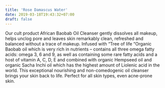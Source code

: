 ```yaml
---
title: 'Rose Damascus Water'
date: 2019-03-18T19:43:32+07:00
draft: false
---
```


Our cult product African Baobab Oil Cleanser gently dissolves all makeup, helps unclog pore and leaves skin remarkably clean, refreshed and balanced without a trace of makeup. Infused with “Tree of life “Organic Baobab oil which is very rich in nutrients – contains all three omega fatty acids: omega 3, 6 and 9, as well as containing some rare fatty acids and a host of vitamin A, C, D, E and combined with organic Hempseed oil and organic Sacha Inchi oil which has the highest amount of Liolenic acid in the world. This exceptional nourishing and non-comedogenic oil cleanser brings your skin back to life. Perfect for all skin types, even acne-prone skin.
